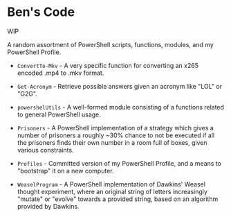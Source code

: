# Ben's Code

WIP

A random assortment of PowerShell scripts, functions, modules, and my PowerShell Profile.

* `ConvertTo-Mkv` - A very specific function for converting an x265 encoded .mp4 to .mkv format.

* `Get-Acronym` - Retrieve possible answers given an acronym like "LOL" or "G2G". 

* `powershelUtils` - A well-formed module consisting of a functions related to general PowerShell usage.

* `Prisoners` - A PowerShell implementation of a strategy which gives a number of prisoners a roughly ~30% chance to not be executed if all the prisoners finds their own number in a room full of boxes, given various constraints.

* `Profiles` - Committed version of my PowerShell Profile, and a means to "bootstrap" it on a new computer.

* `WeaselProgram` - A PowerShell implementation of Dawkins' Weasel thought experiment, where an original string of letters increasingly "mutate" or "evolve" towards a provided string, based on an algorithm provided by Dawkins.